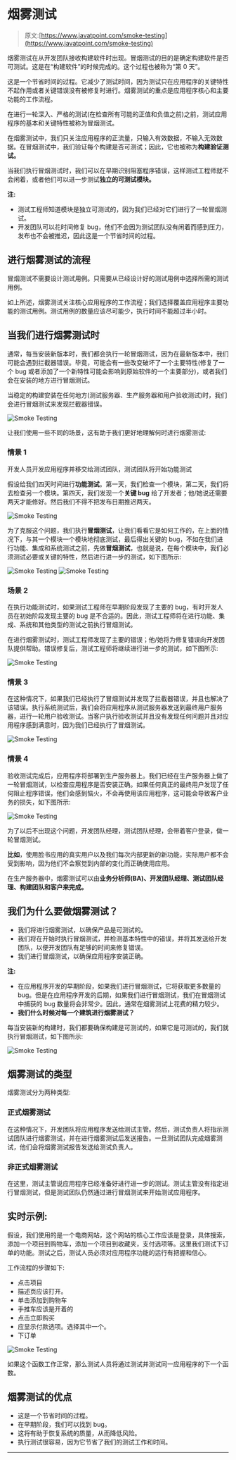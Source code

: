 # 烟雾测试

> 原文:[https://www.javatpoint.com/smoke-testing](https://www.javatpoint.com/smoke-testing)

烟雾测试在从开发团队接收构建软件时出现。冒烟测试的目的是确定构建软件是否可测试。这是在“构建软件”的时候完成的。这个过程也被称为“第 0 天”。

这是一个节省时间的过程。它减少了测试时间，因为测试只在应用程序的关键特性不起作用或者关键错误没有被修复时进行。烟雾测试的重点是应用程序核心和主要功能的工作流程。

在进行一轮深入、严格的测试(在检查所有可能的正值和负值之前)之前，测试应用程序的基本和关键特性被称为冒烟测试。

在烟雾测试中，我们只关注应用程序的正流量，只输入有效数据，不输入无效数据。在冒烟测试中，我们验证每个构建是否可测试；因此，它也被称为**构建验证测试。**

当我们执行冒烟测试时，我们可以在早期识别阻塞程序错误，这样测试工程师就不会闲着，或者他们可以进一步测试**独立的可测试模块。**

**注:**

*   测试工程师知道模块是独立可测试的，因为我们已经对它们进行了一轮冒烟测试。
*   开发团队可以花时间修复 bug，他们不会因为测试团队没有闲着而感到压力，发布也不会被推迟，因此这是一个节省时间的过程。

## 进行烟雾测试的流程

冒烟测试不需要设计测试用例。只需要从已经设计好的测试用例中选择所需的测试用例。

如上所述，烟雾测试关注核心应用程序的工作流程；我们选择覆盖应用程序主要功能的测试用例。测试用例的数量应该尽可能少，执行时间不能超过半小时。

## 当我们进行烟雾测试时

通常，每当安装新版本时，我们都会执行一轮冒烟测试，因为在最新版本中，我们可能会遇到拦截器错误。毕竟，可能会有一些改变破坏了一个主要特性(修复了一个 bug 或者添加了一个新特性可能会影响到原始软件的一个主要部分)，或者我们会在安装的地方进行冒烟测试。

当稳定的构建安装在任何地方(测试服务器、生产服务器和用户验收测试)时，我们会进行冒烟测试来发现拦截器错误。

![Smoke Testing](../Images/2a295c909511da3e01614fa6e7910c0d.png)

让我们使用一些不同的场景，这有助于我们更好地理解何时进行烟雾测试:

### 情景 1

开发人员开发应用程序并移交给测试团队，测试团队将开始功能测试

假设给我们四天时间进行**功能测试**。第一天，我们检查一个模块，第二天，我们将去检查另一个模块。第四天，我们发现一个**关键 bug** 给了开发者；他/她说还需要两天才能修好。然后我们不得不把发布日期推迟两天。

![Smoke Testing](../Images/ab5df50ea4e636c40d1cbc26d03f7014.png)

为了克服这个问题，我们执行**冒烟测试**，让我们看看它是如何工作的，在上面的情况下，与其一个模块一个模块地彻底测试，最后得出关键的 bug，不如在我们进行功能、集成和系统测试之前，先做**冒烟测试**，也就是说，在每个模块中，我们必须测试必要或关键的特性，然后进行进一步的测试，如下图所示:

![Smoke Testing](../Images/fd86bbb049b491a6483be728b3753a94.png)
![Smoke Testing](../Images/3dfd21e87115cb27adadcd58f20acc46.png)

### 场景 2

在执行功能测试时，如果测试工程师在早期阶段发现了主要的 bug，有时开发人员在初始阶段发现主要的 bug 是不合适的。因此，测试工程师将在进行功能、集成、系统和其他类型的测试之前执行冒烟测试。

在进行烟雾测试时，测试工程师发现了主要的错误；他/她将为修复错误向开发团队提供帮助。错误修复后，测试工程师将继续进行进一步的测试，如下图所示:

![Smoke Testing](../Images/5353ef462038bccb0de7ee5b109a0910.png)

### 情景 3

在这种情况下，如果我们已经执行了冒烟测试并发现了拦截器错误，并且也解决了该错误。执行系统测试后，我们会将应用程序从测试服务器发送到最终用户服务器，进行一轮用户验收测试。当客户执行验收测试并且没有发现任何问题并且对应用程序感到满意时，因为我们已经执行了冒烟测试。

![Smoke Testing](../Images/69922c5e08e12c135b21d50a953cf6df.png)

### 情景 4

验收测试完成后，应用程序将部署到生产服务器上。我们已经在生产服务器上做了一轮冒烟测试，以检查应用程序是否安装正确。如果任何真正的最终用户发现了任何阻止程序错误，他们会感到恼火，不会再使用该应用程序，这可能会导致客户业务的损失，如下图所示:

![Smoke Testing](../Images/cfafba1f02e0384715bce64df896dfd0.png)

为了以后不出现这个问题，开发团队经理，测试团队经理，会带着客户登录，做一轮冒烟测试。

**比如**，使用脸书应用的真实用户以及我们每次内部更新的新功能，实际用户都不会受到影响，因为他们不会察觉到内部的变化而正确使用应用。

在生产服务器中，烟雾测试可以由**业务分析师(BA)、开发团队经理、测试团队经理、构建团队和客户来完成。**

## 我们为什么要做烟雾测试？

*   我们将进行烟雾测试，以确保产品是可测试的。
*   我们将在开始时执行冒烟测试，并检测基本特性中的错误，并将其发送给开发团队，以便开发团队有足够的时间来修复错误。
*   我们进行冒烟测试，以确保应用程序安装正确。

**注:**

*   在应用程序开发的早期阶段，如果我们进行冒烟测试，它将获取更多数量的 bug。但是在应用程序开发的后期，如果我们进行冒烟测试，我们在冒烟测试中捕获的 bug 数量将会非常少。因此，通常在烟雾测试上花费的精力较少。
*   **我们什么时候对每一个建筑进行烟雾测试？**

每当安装新的构建时，我们都要确保构建是可测试的，如果它是可测试的，我们就执行冒烟测试，如下图所示:

![Smoke Testing](../Images/e4bdd846e3a6715edc638ddd25c7ddfb.png)

## 烟雾测试的类型

烟雾测试分为两种类型:

### 正式烟雾测试

在这种情况下，开发团队将应用程序发送给测试主管。然后，测试负责人将指示测试团队进行烟雾测试，并在进行烟雾测试后发送报告。一旦测试团队完成烟雾测试，他们会将烟雾测试报告发送给测试负责人。

### 非正式烟雾测试

在这里，测试主管说应用程序已经准备好进行进一步的测试。测试主管没有指定进行冒烟测试，但是测试团队仍然通过进行冒烟测试来开始测试应用程序。

## 实时示例:

假设，我们使用的是一个电商网站，这个网站的核心工作应该是登录，具体搜索，添加一个项目到购物车，添加一个项目到收藏夹，支付选项等。这里我们测试下订单的功能。测试之后，测试人员必须对应用程序功能的运行有把握和信心。

工作流程的步骤如下:

*   点击项目
*   描述页应该打开。
*   单击添加到购物车
*   手推车应该是开着的
*   点击立即购买
*   应显示付款选项。选择其中一个。
*   下订单

![Smoke Testing](../Images/97f0fbc59c402dec35442c073766f109.png)

如果这个函数工作正常，那么测试人员将通过测试并测试同一应用程序的下一个函数。

## 烟雾测试的优点

*   这是一个节省时间的过程。
*   在早期阶段，我们可以找到 bug。
*   这将有助于恢复系统的质量，从而降低风险。
*   执行测试很容易，因为它节省了我们的测试工作和时间。

* * *